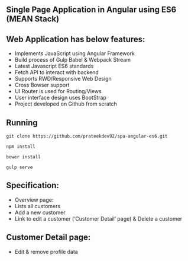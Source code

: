 ## Single Page Application in Angular using ES6 (MEAN Stack)

## Web Application has below features:

* Implements JavaScript using Angular Framework
* Build process of Gulp Babel & Webpack Stream
* Latest Javascript ES6 standards
* Fetch API to interact with backend
* Supports RWD/Responsive Web Design
* Cross Bowser support
* UI Router is used for Routing/Views
* User interface design uses BootStrap
* Project developed on Github from scratch 

## Running

```
git clone https://github.com/prateekdev92/spa-angular-es6.git
```

```
npm install
```

```
bower install
```

```
gulp serve
```

## Specification:
* Overview page:
* Lists all customers
* Add a new customer
* Link to edit a customer (‘Customer Detail’ page) & Delete a customer

## Customer Detail page:
* Edit & remove profile data